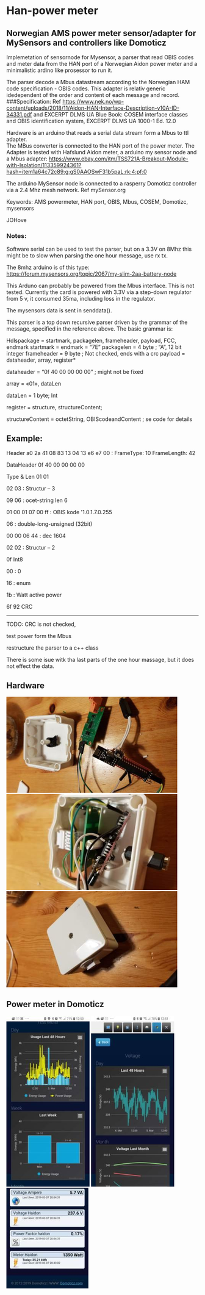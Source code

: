 # Han-power meter

 ## Norwegian AMS power meter sensor/adapter for MySensors and controllers like Domoticz
  
  Implemetation of sensornode for Mysensor, a parser that read OBIS codes and meter data from the HAN port of a Norwegian Aidon power meter and a minimalistic ardino like prosessor to run it.
  
  The parser decode a Mbus datastream according to the Norwegian HAM code specification - OBIS codes.
  This adapter is relativ generic idedependent of the order and content of each message and record.
  ###Specification:
  Ref https://www.nek.no/wp-content/uploads/2018/11/Aidon-HAN-Interface-Description-v10A-ID-34331.pdf
  and EXCERPT DLMS UA Blue Book: COSEM interface classes and OBIS identification system, EXCERPT DLMS UA 1000-1 Ed. 12.0
  
  Hardware is an arduino that reads a serial data stream form a Mbus to ttl adapter.  
  The MBus converter is connected to the HAN port of the power meter.
  The Adapter is tested with Hafslund Aidon meter, a arduino my sensor node and a Mbus adapter:
  https://www.ebay.com/itm/TSS721A-Breakout-Module-with-Isolation/113359924361?hash=item1a64c72c89:g:gS0AAOSwF31b5paL:rk:4:pf:0

  The arduino MySensor node is connected to a rasperry Domoticz controller via a 2.4 Mhz mesh network. Ref mySensor.org
  
  Keywords: AMS powermeter, HAN port, OBIS, Mbus, COSEM, Domotizc, mysensors
  
  JOHove

 ### Notes:
  Software serial can be used to test the parser,
  but on a 3.3V on 8Mhz this might be to slow when parsing the one hour message, use rx tx. 
  
  The 8mhz arduino is of this type:
  https://forum.mysensors.org/topic/2067/my-slim-2aa-battery-node
  
  This Arduno can probably be powered from the Mbus interface. This is not tested.
  Currently the card is powered with 3.3V via a step-down regulator from 5 v, it consumed 35ma, including loss in the regulator.

  The mysensors data is sent in senddata().

  This parser is a top down recursive parser driven by the grammar of the message,
  specified in the reference above.  The basic grammar is:


  Hdlspackage = startmark, packagelen, frameheader, payload, FCC, endmark
  startmark = endmark = “7E”
  packagelen = 4 byte ; “A”, 12 bit integer
  frameheader = 9 byte ; Not checked, ends with a crc
  payload = dataheader, array, register*
  
  dataheader = “0f 40 00 00 00 00”  ; might not be fixed
  
  array = «01», dataLen
  
  dataLen = 1 byte; Int
  
  register = structure, structureContent;
  
  structureContent = octetString, OBIScodeandContent  ; se code for details

  ## Example:

  Header   a0 2a 41 08 83 13 04 13 e6 e7 00 : FrameType: 10 FrameLength: 42
  
  DataHeader 0f 40 00 00 00 00
  
  Type & Len 01 01

  02 03  : Structur – 3  
  
  09 06  : ocet-string len 6
  
  01 00 01 07 00 ff : OBIS kode  '1.0.1.7.0.255
  
  06  : double-long-unsigned   (32bit)
  
  00 00 06 44  : dec 1604
  
  02 02 : Structur – 2 
  
  0f  Int8 
  
  00 : 0 
  
  16  : enum  
  
  1b : Watt active power
  
  6f 92  CRC

  ----
  TODO: CRC is not checked,
  
  test power form the Mbus
  
  restructure the parser to a c++ class
  
  There is some isue witk tha last parts of the one hour massage, but it does not effect the data.

## Hardware


![bilde1](bilder/20190307_202741.jpg)
![bilde2](bilder//20190307_203608.jpg)
![bilde3](bilder//20190307_203939.jpg)

## Power meter in Domoticz 

![bilde1](bilder/Screenshot_20190305-125031_Chrome.jpg)
![bilde2](bilder/Screenshot_20190305-125121_Chrome.jpg)
![bilde3](bilder/Screenshot_20190307-204804_Chrome.jpg)

